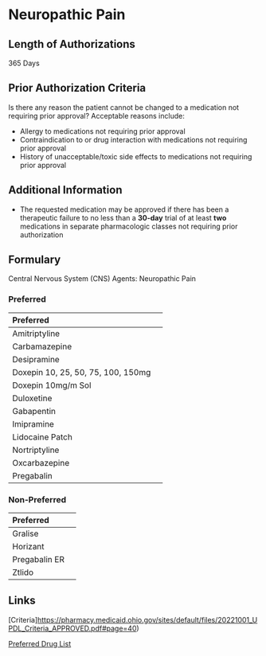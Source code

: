 # Neuropathic Pain

## Length of Authorizations

365 Days

## Prior Authorization Criteria

Is there any reason the patient cannot be changed to a medication not requiring prior approval? Acceptable reasons include:

-   Allergy to medications not requiring prior approval
-   Contraindication to or drug interaction with medications not requiring prior approval
-   History of unacceptable/toxic side effects to medications not requiring prior approval

## Additional Information

-   The requested medication may be approved if there has been a therapeutic failure to no less than a **30-day** trial of at least **two** medications in separate pharmacologic classes not requiring prior authorization

## Formulary

Central Nervous System (CNS) Agents: Neuropathic Pain

### Preferred

| Preferred                          |      |
| :--------------------------------- | ---: |
| Amitriptyline                      |      |
| Carbamazepine                      |      |
| Desipramine                        |      |
| Doxepin 10, 25, 50, 75, 100, 150mg |      |
| Doxepin 10mg/m Sol                 |      |
| Duloxetine                         |      |
| Gabapentin                         |      |
| Imipramine                         |      |
| Lidocaine Patch                    |      |
| Nortriptyline                      |      |
| Oxcarbazepine                      |      |
| Pregabalin                         |      |

### Non-Preferred

| Preferred     |      |
| :------------ | ---: |
| Gralise       |      |
| Horizant      |      |
| Pregabalin ER |      |
| Ztlido        |      |

## Links

[Criteria]https://pharmacy.medicaid.ohio.gov/sites/default/files/20221001_UPDL_Criteria_APPROVED.pdf#page=40)

[Preferred Drug List](https://pharmacy.medicaid.ohio.gov/sites/default/files/20221001_UPDL_APPROVED_.pdf#page=17)
